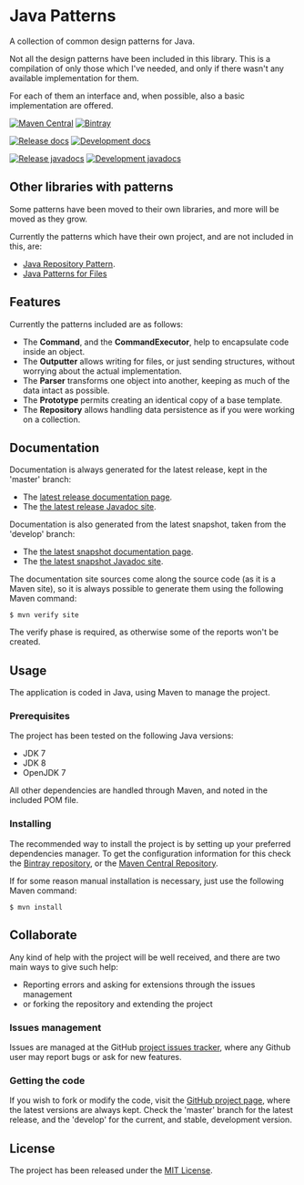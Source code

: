 # Java Patterns

A collection of common design patterns for Java.

Not all the design patterns have been included in this library. This is a compilation of only those which I've needed, and only if there wasn't any available implementation for them. 

For each of them an interface and, when possible, also a basic implementation are offered.

[![Maven Central](https://img.shields.io/maven-central/v/com.wandrell/java-patterns.svg)][maven-repo]
[![Bintray](https://api.bintray.com/packages/bernardo-mg/maven/java-patterns/images/download.svg)][bintray-repo]

[![Release docs](https://img.shields.io/badge/docs-release-blue.svg)][site-release]
[![Development docs](https://img.shields.io/badge/docs-develop-blue.svg)][site-develop]

[![Release javadocs](https://img.shields.io/badge/javadocs-release-blue.svg)][javadoc-release]
[![Development javadocs](https://img.shields.io/badge/javadocs-develop-blue.svg)][javadoc-develop]

## Other libraries with patterns

Some patterns have been moved to their own libraries, and more will be moved as they grow.

Currently the patterns which have their own project, and are not included in this, are:

- [Java Repository Pattern][repository-pattern].
- [Java Patterns for Files][file-pattern]

## Features

Currently the patterns included are as follows:
- The **Command**, and the **CommandExecutor**, help to encapsulate code inside an object.
- The **Outputter** allows writing for files, or just sending structures, without worrying about the actual implementation.
- The **Parser** transforms one object into another, keeping as much of the data intact as possible.
- The **Prototype** permits creating an identical copy of a base template.
- The **Repository** allows handling data persistence as if you were working on a collection.

## Documentation

Documentation is always generated for the latest release, kept in the 'master' branch:

- The [latest release documentation page][site-release].
- The [the latest release Javadoc site][javadoc-release].

Documentation is also generated from the latest snapshot, taken from the 'develop' branch:

- The [the latest snapshot documentation page][site-develop].
- The [the latest snapshot Javadoc site][javadoc-develop].

The documentation site sources come along the source code (as it is a Maven site), so it is always possible to generate them using the following Maven command:

```
$ mvn verify site
```

The verify phase is required, as otherwise some of the reports won't be created.

## Usage

The application is coded in Java, using Maven to manage the project.

### Prerequisites

The project has been tested on the following Java versions:
* JDK 7
* JDK 8
* OpenJDK 7

All other dependencies are handled through Maven, and noted in the included POM file.

### Installing

The recommended way to install the project is by setting up your preferred dependencies manager. To get the configuration information for this check the [Bintray repository][bintray-repo], or the [Maven Central Repository][maven-repo].

If for some reason manual installation is necessary, just use the following Maven command:

```
$ mvn install
```

## Collaborate

Any kind of help with the project will be well received, and there are two main ways to give such help:

- Reporting errors and asking for extensions through the issues management
- or forking the repository and extending the project

### Issues management

Issues are managed at the GitHub [project issues tracker][issues], where any Github user may report bugs or ask for new features.

### Getting the code

If you wish to fork or modify the code, visit the [GitHub project page][scm], where the latest versions are always kept. Check the 'master' branch for the latest release, and the 'develop' for the current, and stable, development version.

## License

The project has been released under the [MIT License][license].

[bintray-repo]: https://bintray.com/bernardo-mg/maven/java-patterns/view
[maven-repo]: http://mvnrepository.com/artifact/com.wandrell/java-patterns
[issues]: https://github.com/Bernardo-MG/java-patterns/issues
[javadoc-develop]: http://docs.wandrell.com/development/maven/java-patterns/apidocs
[javadoc-release]: http://docs.wandrell.com/maven/java-patterns/apidocs
[license]: http://www.opensource.org/licenses/mit-license.php
[scm]: http://github.com/Bernardo-MG/java-patterns
[site-develop]: http://docs.wandrell.com/development/maven/java-patterns
[site-release]: http://docs.wandrell.com/maven/java-patterns

[repository-pattern]: https://github.com/Bernardo-MG/repository-pattern-java
[file-pattern]: https://github.com/Bernardo-MG/java-patterns-files
